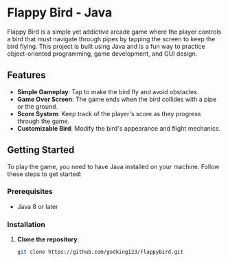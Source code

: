 # Flappy Bird - Java

Flappy Bird is a simple yet addictive arcade game where the player controls a bird that must navigate through pipes by tapping the screen to keep the bird flying. This project is built using Java and is a fun way to practice object-oriented programming, game development, and GUI design.

## Features

- **Simple Gameplay**: Tap to make the bird fly and avoid obstacles.
- **Game Over Screen**: The game ends when the bird collides with a pipe or the ground.
- **Score System**: Keep track of the player's score as they progress through the game.
- **Customizable Bird**: Modify the bird's appearance and flight mechanics.

## Getting Started

To play the game, you need to have Java installed on your machine. Follow these steps to get started:

### Prerequisites

- Java 8 or later

### Installation

1. **Clone the repository**:
   ```bash
   git clone https://github.com/godking123/FlappyBird.git
